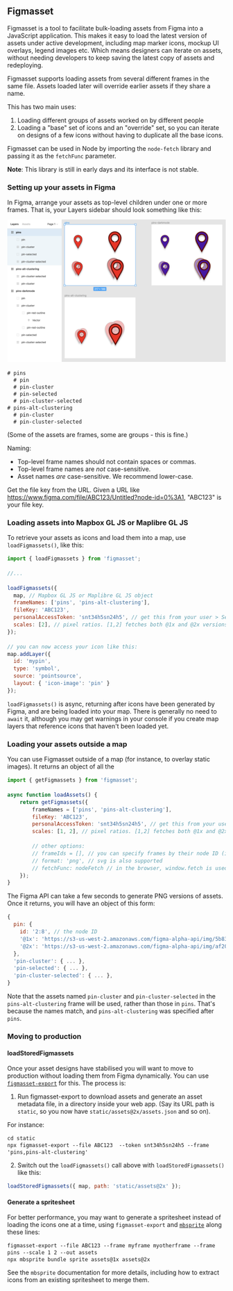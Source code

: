 ## Figmasset

Figmasset is a tool to facilitate bulk-loading assets from Figma into a JavaScript application. This makes it easy to load the latest version of assets under active development, including map marker icons, mockup UI overlays, legend images etc. Which means designers can iterate on assets, without needing developers to keep saving the latest copy of assets and redeploying.

Figmasset supports loading assets from several different frames in the same file. Assets loaded later will override earlier assets if they share a name.

This has two main uses:

1. Loading different groups of assets worked on by different people
2. Loading a "base" set of icons and an "override" set, so you can iterate on designs of a few icons without having to duplicate all the base icons.


Figmasset can be used in Node by importing the `node-fetch` library and passing it as the `fetchFunc` parameter.

**Note**: This library is still in early days and its interface is not stable.

### Setting up your assets in Figma

In Figma, arrange your assets as top-level children under one or more frames. That is, your Layers sidebar should look something like this:

![](layout.png)


```
# pins
  # pin
  # pin-cluster
  # pin-selected
  # pin-cluster-selected
# pins-alt-clustering
  # pin-cluster
  # pin-cluster-selected
```

(Some of the assets are frames, some are groups - this is fine.)

Naming:

* Top-level frame names should not contain spaces or commas.
* Top-level frame names are *not* case-sensitive.
* Asset names *are* case-sensitive. We recommend lower-case.

Get the file key from the URL. Given a URL like https://www.figma.com/file/ABC123/Untitled?node-id=0%3A1, "ABC123" is your file key.

### Loading assets into Mapbox GL JS or Maplibre GL JS

To retrieve your assets as icons and load them into a map, use `loadFigmassets()`, like this:

```js
import { loadFigmassets } from 'figmasset';

//...

loadFigmassets({
  map, // Mapbox GL JS or Maplibre GL JS object
  frameNames: ['pins', 'pins-alt-clustering'],
  fileKey: 'ABC123',
  personalAccessToken: 'snt34h5sn24h5', // get this from your user > Settings page. Be careful who you expose this to, it provides unrestricted access to your account
  scales: [2], // pixel ratios. [1,2] fetches both @1x and @2x versions of each asset.
});

// you can now access your icon like this:
map.addLayer({
  id: 'mypin',
  type: 'symbol',
  source: 'pointsource',
  layout: { 'icon-image': 'pin' }
});
```

`loadFigmassets()` is async, returning after icons have been generated by Figma, and are being loaded into your map. There is generally no need to `await` it, although you may get warnings in your console if you create map layers that reference icons that haven't been loaded yet.

### Loading your assets outside a map

You can use Figmasset outside of a map (for instance, to overlay static images). It returns an object of all the

```js
import { getFigmassets } from 'figmasset';

async function loadAssets() {
    return getFigmassets({
        frameNames = ['pins', 'pins-alt-clustering'],
        fileKey: 'ABC123',
        personalAccessToken: 'snt34h5sn24h5', // get this from your user > Settings page. Be careful who you expose this to, it provides unrestricted access to your account
        scales: [1, 2], // pixel ratios. [1,2] fetches both @1x and @2x versions of each asset.

        // other options:
        // frameIds = [], // you can specify frames by their node ID (in the URL) instead of frameNames
        // format: 'png', // svg is also supported
        // fetchFunc: nodeFetch // in the browser, window.fetch is used. If using in Node, pass in the node-fetch library.
    });
}
```

The Figma API can take a few seconds to generate PNG versions of assets. Once it returns, you will have an object of this form:

```js
{
  pin: {
    id: '2:8', // the node ID
    '@1x': 'https://s3-us-west-2.amazonaws.com/figma-alpha-api/img/5b83/a061/e42384a5bc5a5ac5cabcb5a5cabcb5c5,
    '@2x': 'https://s3-us-west-2.amazonaws.com/figma-alpha-api/img/af20/18b77f7fe7ee57f5efe5ef5ee7eaa2f32aea0'
  },
  'pin-cluster': { ... },
  'pin-selected': { ... },
  'pin-cluster-selected': { ... },
}
```

Note that the assets named `pin-cluster` and `pin-cluster-selected` in the `pins-alt-clustering` frame will be used, rather than those in `pins`. That's because the names match, and `pins-alt-clustering` was specified after `pins`.


### Moving to production

#### loadStoredFigmassets

Once your asset designs have stabilised you will want to move to production without loading them from Figma dynamically. You can use [`figmasset-export`](https://www.npmjs.com/package/figmasset-export) for this. The process is:

1. Run figmasset-export to download assets and generate an asset metadata file, in a directory inside your web app. (Say its URL path is `static`, so you now have `static/assets@2x/assets.json` and so on).

For instance:

```
cd static
npx figmasset-export --file ABC123  --token snt34h5sn24h5 --frame 'pins,pins-alt-clustering'
```

2. Switch out the `loadFigmassets()` call above with `loadStoredFigmassets()` like this:

```js
loadStoredFigmassets({ map, path: 'static/assets@2x' });
```

#### Generate a spritesheet

For better performance, you may want to generate a spritesheet instead of loading the icons one at a time, using `figmasset-export` and [`mbsprite`](https://www.npmjs.com/package/mbsprite) along these lines:

```
figmasset-export --file ABC123 --frame myframe myotherframe --frame pins --scale 1 2 --out assets
npx mbsprite bundle sprite assets@1x assets@2x
```

See the `mbsprite` documentation for more details, including how to extract icons from an existing spritesheet to merge them.